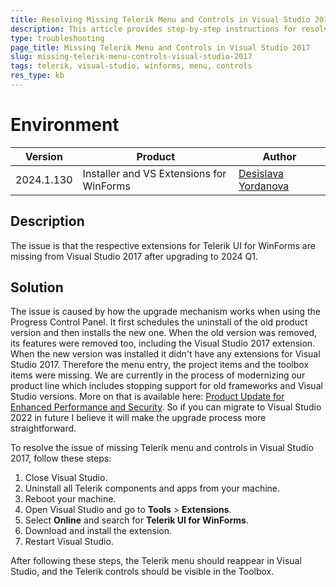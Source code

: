 ```yaml
---
title: Resolving Missing Telerik Menu and Controls in Visual Studio 2017
description: This article provides step-by-step instructions for resolving the issue of missing Telerik menu and controls in Visual Studio 2017 after a recent update.
type: troubleshooting
page_title: Missing Telerik Menu and Controls in Visual Studio 2017
slug: missing-telerik-menu-controls-visual-studio-2017
tags: telerik, visual-studio, winforms, menu, controls
res_type: kb
---
```

# Environment
| Version | Product | Author | 
| --- | --- | ---- | 
| 2024.1.130| Installer and VS Extensions for WinForms|[Desislava Yordanova](https://www.telerik.com/blogs/author/desislava-yordanova)| 

## Description
The issue is that the respective extensions for Telerik UI for WinForms are missing from Visual Studio 2017 after upgrading to 2024 Q1. 

## Solution
The issue is caused by how the upgrade mechanism works when using the Progress Control Panel. It first schedules the uninstall of the old product version and then installs the new one. When the old version was removed, its features were removed too, including the Visual Studio 2017 extension. When the new version was installed it didn't have any extensions for Visual Studio 2017. Therefore the menu entry, the project items and the toolbox items were missing. 
We are currently in the process of modernizing our product line which includes stopping support for old frameworks and Visual Studio versions. More on that is available here: [Product Update for Enhanced Performance and Security](https://www.telerik.com/blogs/embracing-future-product-update-enhanced-performance-and-security). So if you can migrate to Visual Studio 2022 in future I believe it will make the upgrade process more straightforward.

To resolve the issue of missing Telerik menu and controls in Visual Studio 2017, follow these steps:

1. Close Visual Studio.
2. Uninstall all Telerik components and apps from your machine.
3. Reboot your machine.
4. Open Visual Studio and go to **Tools** > **Extensions**.
5. Select **Online** and search for **Telerik UI for WinForms**.
6. Download and install the extension.
7. Restart Visual Studio.

After following these steps, the Telerik menu should reappear in Visual Studio, and the Telerik controls should be visible in the Toolbox.

